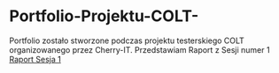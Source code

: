 # Portfolio-Projektu-COLT-
Portfolio zostało stworzone podczas projektu testerskiego  COLT organizowanego przez Cherry-IT. 
Przedstawiam Raport z Sesji numer 1
<a href="https://docs.google.com/document/d/1OeFQE2wfHhxakh7S-R-O3MrwOzTqKSP-/edit?usp=sharing&ouid=109036235607774440541&rtpof=true&sd=true"> Raport Sesja 1</a>

